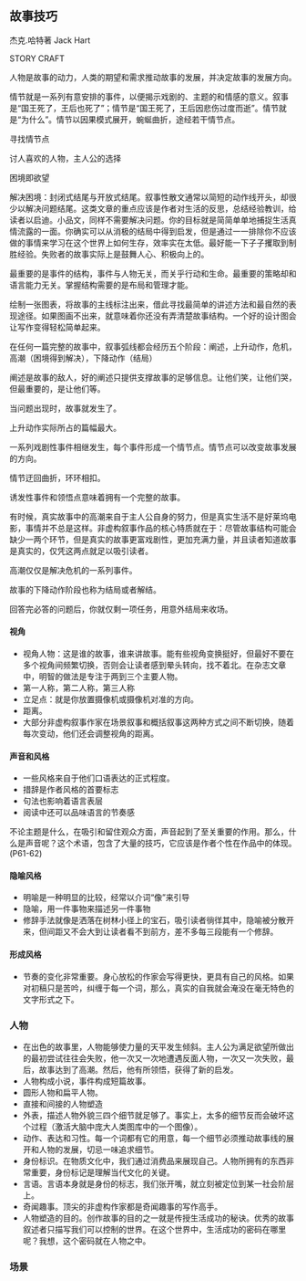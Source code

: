 ## 故事技巧

杰克.哈特著 Jack Hart

STORY CRAFT

人物是故事的动力，人类的期望和需求推动故事的发展，并决定故事的发展方向。

情节就是一系列有意安排的事件，以便揭示戏剧的、主题的和情感的意义。叙事是“国王死了，王后也死了”；情节是“国王死了，王后因悲伤过度而逝”。情节就是“为什么”。情节以因果模式展开，蜿蜒曲折，途经若干情节点。

寻找情节点

讨人喜欢的人物，主人公的选择

困境即欲望

解决困境：封闭式结尾与开放式结尾。叙事性散文通常以简短的动作线开头，却很少以解决问题结尾。这类文章的重点应该是作者对生活的反思，总结经验教训，给读者以启迪。小品文，同样不需要解决问题。你的目标就是简简单单地捕捉生活真情流露的一面。你确实可以从消极的结局中得到启发，但是通过一一排除你不应该做的事情来学习在这个世界上如何生存，效率实在太低。最好能一下子子攫取到制胜经验。失败者的故事实际上是鼓舞人心、积极向上的。

最重要的是事件的结构，事件与人物无关，而关乎行动和生命。最重要的策略却和语言能力无关。掌握结构需要的是布局和管理才能。

绘制一张图表，将故事的主线标注出来，借此寻找最简单的讲述方法和最自然的表现途径。如果图画不出来，就意味着你还没有弄清楚故事结构。一个好的设计图会让写作变得轻松简单起来。

在任何一篇完整的故事中，叙事弧线都会经历五个阶段：阐述，上升动作，危机，高潮（困境得到解决），下降动作（结局）

阐述是故事的敌人，好的阐述只提供支撑故事的足够信息。让他们笑，让他们哭，但最重要的，是让他们等。

当问题出现时，故事就发生了。

上升动作实际所占的篇幅最大。

一系列戏剧性事件相继发生，每个事件形成一个情节点。情节点可以改变故事发展的方向。

情节迂回曲折，环环相扣。

诱发性事件和领悟点意味着拥有一个完整的故事。

有时候，真实故事中的高潮来自于主人公自身的努力，但是真实生活不是好莱坞电影，事情并不总是这样。非虚构叙事作品的核心特质就在于：尽管故事结构可能会缺少一两个环节，但是真实的故事更富戏剧性，更加充满力量，并且读者知道故事是真实的，仅凭这两点就足以吸引读者。

高潮仅仅是解决危机的一系列事件。

故事的下降动作阶段也称为结局或者解结。

回答完必答的问题后，你就仅剩一项任务，用意外结局来收场。

#### 视角

+ 视角人物：这是谁的故事，谁来讲故事。能有些视角变换挺好，但最好不要在多个视角间频繁切换，否则会让读者感到晕头转向，找不着北。在杂志文章中，明智的做法是专注于两到三个主要人物。
+ 第一人称，第二人称，第三人称
+ 立足点：就是你放置摄像机或摄像机对准的方向。
+ 距离。
+ 大部分非虚构叙事作家在场景叙事和概括叙事这两种方式之间不断切换，随着每次变动，他们还会调整视角的距离。

#### 声音和风格

+ 一些风格来自于他们口语表达的正式程度。
+ 措辞是作者风格的首要标志
+ 句法也影响着语言表层
+ 阅读中还可以品味语言的节奏感

不论主题是什么，在吸引和留住观众方面，声音起到了至关重要的作用。那么，什么是声音呢？这个术语，包含了大量的技巧，它应该是作者个性在作品中的体现。(P61-62)

#### 隐喻风格

+ 明喻是一种明显的比较，经常以介词“像”来引导
+ 隐喻，用一件事物来描述另一件事物
+ 修辞手法就像是洒落在树林小径上的宝石，吸引读者徜徉其中，隐喻被分散开来，但间距又不会大到让读者看不到前方，差不多每三段能有一个修辞。

#### 形成风格

+ 节奏的变化非常重要。身心放松的作家会写得更快，更具有自己的风格。如果对初稿只是苦吟，纠缠于每一个词，那么，真实的自我就会淹没在毫无特色的文字形式之下。

### 人物

+ 在出色的故事里，人物能够使力量的天平发生倾斜。主人公为满足欲望所做出的最初尝试往往会失败，他一次又一次地遭遇反面人物，一次又一次失败，最后，故事达到了高潮。然后，他有所领悟，获得了新的启发。
+ 人物构成小说，事件构成短篇故事。
+ 圆形人物和扁平人物。
+ 直接和间接的人物塑造
+ 外表，描述人物外貌三四个细节就足够了。事实上，太多的细节反而会破坏这个过程（激活大脑中庞大人类图库中的一个图像）。
+ 动作、表达和习性。每一个词都有它的用意，每一个细节必须推动故事线的展开和人物的发展，切忌一味追求细节。
+ 身份标识。在物质文化中，我们通过消费品来展现自己。人物所拥有的东西非常重要，身份标记是理解当代文化的关键。
+ 言语。言语本身就是身份的标志，我们张开嘴，就立刻被定位到某一社会阶层上。
+ 奇闻趣事。顶尖的非虚构作家都是奇闻趣事的写作高手。
+ 人物塑造的目的。创作故事的目的之一就是传授生活成功的秘诀。优秀的故事叙述者只描写我们可以控制的世界。在这个世界中，生活成功的密码在哪里呢？我想，这个密码就在人物之中。

### 场景


